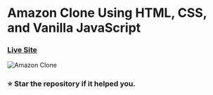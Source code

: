 # Amazon Clone Using HTML, CSS, and Vanilla JavaScript

### [Live Site](https://prashin006.github.io/amazon-clone/#)

![Amazon Clone](https://ibb.co/PZ1KCsX)

### ⭐ Star the repository if it helped you. 
